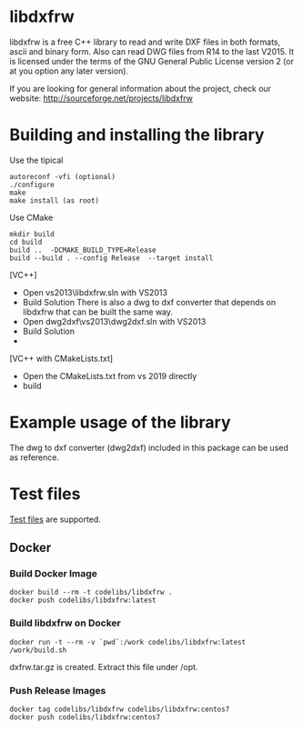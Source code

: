 libdxfrw
==========

libdxfrw is a free C++ library to read and write DXF files in both formats, ascii and binary form.
Also can read DWG files from R14 to the last V2015.
 It is licensed under the terms of the GNU General Public License version 2 (or at you option
any later version).


If you are looking for general information about the project, check our website:
http://sourceforge.net/projects/libdxfrw

Building and installing the library
==========

Use the tipical 
```
autoreconf -vfi (optional)
./configure
make
make install (as root)
```

Use CMake


```
mkdir build
cd build
build ..  -DCMAKE_BUILD_TYPE=Release
build --build . --config Release  --target install
```

[VC++]
- Open vs2013\libdxfrw.sln with VS2013
- Build Solution
There is also a dwg to dxf converter that depends on libdxfrw that can be built the same way.
- Open dwg2dxf\vs2013\dwg2dxf.sln with VS2013
- Build Solution
- 
[VC++ with CMakeLists.txt]

- Open the CMakeLists.txt from vs 2019 directly
- build

Example usage of the library
==========

The dwg to dxf converter (dwg2dxf) included in this package can be used as reference.

Test files
==========

[Test files](https://github.com/codelibs/fess-testdata/tree/master/autocad) are supported.

## Docker

### Build Docker Image

```
docker build --rm -t codelibs/libdxfrw .
docker push codelibs/libdxfrw:latest
```

### Build libdxfrw on Docker

```
docker run -t --rm -v `pwd`:/work codelibs/libdxfrw:latest /work/build.sh
```

dxfrw.tar.gz is created.
Extract this file under /opt.

### Push Release Images

```
docker tag codelibs/libdxfrw codelibs/libdxfrw:centos7
docker push codelibs/libdxfrw:centos7
```

